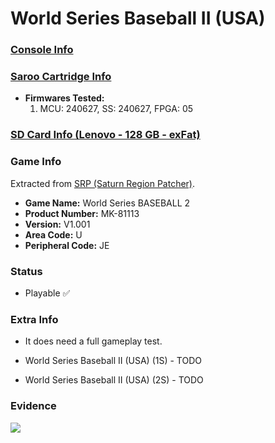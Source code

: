 # World Series Baseball II (USA)

### [Console Info](../../../../Info/Consoles/VA13/README.md)

### [Saroo Cartridge Info](../../../../Info/Cartridges/RetroGameParadiseStore/1.32F/README.md)

- <b>Firmwares Tested:</b>
  1. MCU: 240627, SS: 240627, FPGA: 05

### [SD Card Info (Lenovo - 128 GB - exFat)](../../../../Info/SdCards/Lenovo/128GB/exfat/README.md)

### Game Info

Extracted from [SRP (Saturn Region Patcher)](https://segaxtreme.net/resources/saturn-region-patcher.81/download).

- <b>Game Name:</b> World Series BASEBALL 2
- <b>Product Number:</b> MK-81113
- <b>Version:</b> V1.001
- <b>Area Code:</b> U
- <b>Peripheral Code:</b> JE

### Status

- Playable :white_check_mark:

### Extra Info

- It does need a full gameplay test.

- World Series Baseball II (USA) (1S) - TODO
- World Series Baseball II (USA) (2S) - TODO

### Evidence

[![](https://img.youtube.com/vi/tjWO5PzpCGY/0.jpg)](https://www.youtube.com/watch?v=tjWO5PzpCGY)
